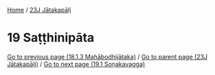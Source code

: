 
[Home](/) / [23J Jātakapāḷi](../23J.md)

# 19 Saṭṭhinipāta


[Go to previous page (18.1.3 Mahābodhijātaka)](18/18.1/18.1.3.md) / [Go to parent page (23J Jātakapāḷi)](0.md) / [Go to next page (19.1 Soṇakavagga)](19/19.1.md)



